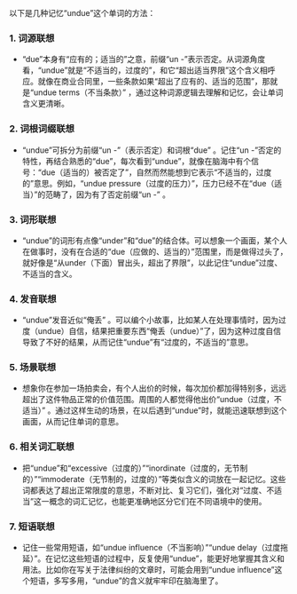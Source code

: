 以下是几种记忆“undue”这个单词的方法：

### 1. 词源联想
 - “due”本身有“应有的；适当的”之意，前缀“un -”表示否定。从词源角度看，“undue”就是“不适当的，过度的”，和它“超出适当界限”这个含义相呼应。就像在商业合同里，一些条款如果“超出了应有的、适当的范围”，那就是“undue terms（不当条款）” ，通过这种词源逻辑去理解和记忆，会让单词含义更清晰。

### 2. 词根词缀联想
 - “undue”可拆分为前缀“un -”（表示否定）和词根“due” 。记住“un -”否定的特性，再结合熟悉的“due”，每次看到“undue”，就像在脑海中有个信号：“due（适当的）被否定了”，自然而然能想到它表示“不适当的，过度的”意思。例如，“undue pressure（过度的压力）”，压力已经不在“due（适当）”的范畴了，因为有了否定前缀“un -” 。

### 3. 词形联想
 - “undue”的词形有点像“under”和“due”的结合体。可以想象一个画面，某个人在做事时，没有在合适的“due（应做的、适当的）”范围里，而是做得过头了，就好像是“从under（下面）冒出头，超出了界限”，以此记住“undue”过度、不适当的含义。

### 4. 发音联想
 - “undue”发音近似“俺丢” 。可以编个小故事，比如某人在处理事情时，因为过度（undue）自信，结果把重要东西“俺丢（undue）”了，因为这种过度自信导致了不好的结果，从而记住“undue”有“过度的，不适当的”意思。

### 5. 场景联想
 - 想象你在参加一场拍卖会，有个人出价的时候，每次加价都加得特别多，远远超出了这件物品正常的价值范围。周围的人都觉得他出价“undue（过度，不适当）” 。通过这样生动的场景，在以后遇到“undue”时，就能迅速联想到这个画面，从而记住单词的意思。

### 6. 相关词汇联想
 - 把“undue”和“excessive（过度的）”“inordinate（过度的，无节制的）”“immoderate（无节制的，过度的）”等类似含义的词放在一起记忆。这些词都表达了超出正常限度的意思，不断对比、复习它们，强化对“过度、不适当”这一概念的词汇记忆，也能更准确地区分它们在不同语境中的使用。

### 7. 短语联想
 - 记住一些常用短语，如“undue influence（不当影响）”“undue delay（过度拖延）”。在记忆这些短语的过程中，反复使用“undue”，能更好地掌握其含义和用法。比如你在写关于法律纠纷的文章时，可能会用到“undue influence”这个短语，多写多用，“undue”的含义就牢牢印在脑海里了。 